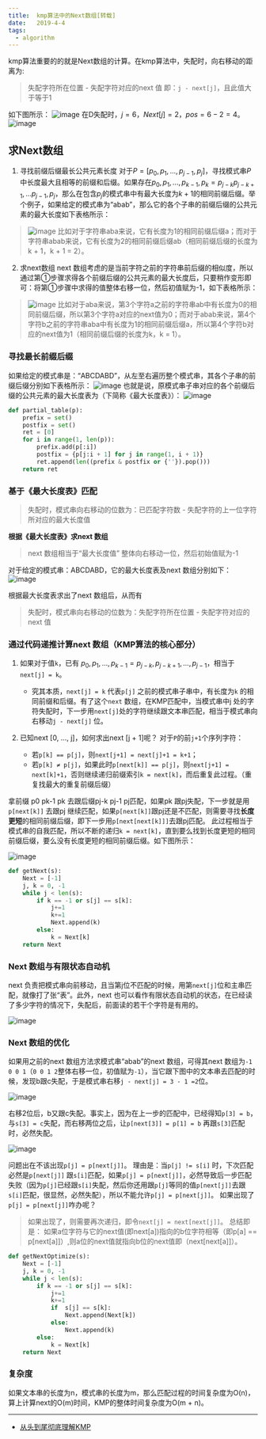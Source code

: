```yaml
---
title:  kmp算法中的Next数组[转载]
date:   2019-4-4
tags: 
  - algorithm
---
```


kmp算法重要的的就是Next数组的计算。在kmp算法中，失配时，向右移动的距离为:
>失配字符所在位置 - 失配字符对应的next 值
即：`j - next[j]`，且此值大于等于1

如下图所示：
![image](https://tuchuang-1259359185.cos.ap-chengdu.myqcloud.com/_asserts/kmp_Next/1.jpg)
在D失配时，$j=6， Next[j]=2， pos = 6-2=4$。
![image](https://tuchuang-1259359185.cos.ap-chengdu.myqcloud.com/_asserts/kmp_Next/2.jpg?raw=true)

## 求Next数组

1. 寻找前缀后缀最长公共元素长度
对于$P = [p_0,p_1,...,p_{j-1},p_j]$，寻找模式串$P$中长度最大且相等的前缀和后缀。如果存在$p_0,p_1,...,p_{k-1},p_k = p_{j-k} p_{j-k+1},...p_{j-1}, p_j$，那么在包含$p_j$的模式串中有最大长度为$k+1$的相同前缀后缀。举个例子，如果给定的模式串为“abab”，那么它的各个子串的前缀后缀的公共元素的最大长度如下表格所示：
>![image](https://tuchuang-1259359185.cos.ap-chengdu.myqcloud.com/_asserts/kmp_Next/3.jpg?raw=true)
比如对于字符串aba来说，它有长度为1的相同前缀后缀a；而对于字符串abab来说，它有长度为2的相同前缀后缀ab（相同前缀后缀的长度为k + 1，k + 1 = 2）。
2. 求next数组
next 数组考虑的是当前字符之前的字符串前后缀的相似度，所以通过第①步骤求得各个前缀后缀的公共元素的最大长度后，只要稍作变形即可：将第①步骤中求得的值整体右移一位，然后初值赋为-1，如下表格所示：
>![image](https://tuchuang-1259359185.cos.ap-chengdu.myqcloud.com/_asserts/kmp_Next/4.jpg?raw=true)
比如对于aba来说，第3个字符a之前的字符串ab中有长度为0的相同前缀后缀，所以第3个字符a对应的next值为0；而对于abab来说，第4个字符b之前的字符串aba中有长度为1的相同前缀后缀a，所以第4个字符b对应的next值为1（相同前缀后缀的长度为k，k = 1）。


### 寻找最长前缀后缀
如果给定的模式串是：“ABCDABD”，从左至右遍历整个模式串，其各个子串的前缀后缀分别如下表格所示：
![image](https://tuchuang-1259359185.cos.ap-chengdu.myqcloud.com/_asserts/kmp_Next/5.jpg?raw=true)
也就是说，原模式串子串对应的各个前缀后缀的公共元素的最大长度表为（下简称《最大长度表》）：
![image](https://tuchuang-1259359185.cos.ap-chengdu.myqcloud.com/_asserts/kmp_Next/6.jpg?raw=true)
```python
def partial_table(p):
    prefix = set()
    postfix = set()
    ret = [0]
    for i in range(1, len(p)):
        prefix.add(p[:i])
        postfix = {p[j:i + 1] for j in range(1, i + 1)}
        ret.append(len((prefix & postfix or {''}).pop()))
    return ret
```

### 基于《最大长度表》匹配
>失配时，模式串向右移动的位数为：已匹配字符数 - 失配字符的上一位字符所对应的最大长度值

**根据《最大长度表》求next 数组**
>next 数组相当于“最大长度值” 整体向右移动一位，然后初始值赋为-1

对于给定的模式串：ABCDABD，它的最大长度表及next 数组分别如下：
![image](https://tuchuang-1259359185.cos.ap-chengdu.myqcloud.com/_asserts/kmp_Next/7.jpg?raw=true)

根据最大长度表求出了next 数组后，从而有 

>失配时，模式串向右移动的位数为：失配字符所在位置 - 失配字符对应的next 值

### 通过代码递推计算next 数组（KMP算法的核心部分）

1. 如果对于值`k`，已有 $p_0,p_1, ..., p_{k-1} = p_{j-k}, p_{j-k+1}, ..., p_{j-1}$，相当于`next[j] = k`。
    - 究其本质，`next[j] = k` 代表`p[j]` 之前的模式串子串中，有长度为`k` 的相同前缀和后缀。有了这个`next` 数组，在KMP匹配中，当模式串中j 处的字符失配时，下一步用`next[j]`处的字符继续跟文本串匹配，相当于模式串向右移动`j - next[j]` 位。

2. 已知next [0, ..., j]，如何求出next [j + 1]呢？
对于`P`的前`j+1`个序列字符：

    - 若`p[k] == p[j]`，则`next[j+1] = next[j]+1 = k+1`；
    - 若`p[k] ≠ p[j]`，如果此时`p[next[k]] == p[j]`，则`next[j+1] = next[k]+1`，否则继续递归前缀索引`k = next[k]`，而后重复此过程。（重复找最大的重复前缀后缀）
   
拿前缀 p0 pk-1 pk 去跟后缀pj-k pj-1 pj匹配，如果pk 跟pj失配，下一步就是用`p[next[k]]` 去跟pj 继续匹配，如果`p[next[k]]`跟pj还是不匹配，则需要寻找**长度更短**的相同前缀后缀，即下一步用`p[next[next[k]]]`去跟pj匹配。
此过程相当于模式串的自我匹配，所以不断的递归`k = next[k]`，直到要么找到长度更短的相同前缀后缀，要么没有长度更短的相同前缀后缀。如下图所示：
    
![image](https://tuchuang-1259359185.cos.ap-chengdu.myqcloud.com/_asserts/kmp_Next/8.jpg?raw=true)    
```python
def getNext(s):
    Next = [-1]
    j, k = 0, -1
    while j < len(s):
        if k == -1 or s[j] == s[k]:
            j+=1
            k+=1
            Next.append(k)
        else:
            k = Next[k]
    return Next
```

### Next 数组与有限状态自动机
next 负责把模式串向前移动，且当第j位不匹配的时候，用第`next[j]`位和主串匹配，就像打了张“表”。此外，next 也可以看作有限状态自动机的状态，在已经读了多少字符的情况下，失配后，前面读的若干个字符是有用的。

![image](https://tuchuang-1259359185.cos.ap-chengdu.myqcloud.com/_asserts/kmp_Next/9.jpg?raw=true)


### Next 数组的优化
 如果用之前的next 数组方法求模式串“abab”的next 数组，可得其next 数组为`-1 0 0 1`（`0 0 1 2`整体右移一位，初值赋为`-1`），当它跟下图中的文本串去匹配的时候，发现b跟c失配，于是模式串右移`j - next[j] = 3 - 1 =2`位。

![image](https://tuchuang-1259359185.cos.ap-chengdu.myqcloud.com/_asserts/kmp_Next/10.jpg?raw=true)


右移2位后，b又跟c失配。事实上，因为在上一步的匹配中，已经得知`p[3] = b`，与`s[3] = c`失配，而右移两位之后，让`p[next[3]] = p[1] = b` 再跟`s[3]`匹配时，必然失配。

![image](https://tuchuang-1259359185.cos.ap-chengdu.myqcloud.com/_asserts/kmp_Next/11.jpg?raw=true)
   

问题出在不该出现`p[j] = p[next[j]]`。
理由是：当`p[j] != s[i]` 时，下次匹配必然是`p[next[j]]` 跟`s[i]`匹配，如果`p[j] = p[next[j]]`，必然导致后一步匹配失败（因为`p[j]`已经跟`s[i]`失配，然后你还用跟`p[j]`等同的值`p[next[j]]`去跟`s[i]`匹配，很显然，必然失配），所以不能允许`p[j] = p[next[j]]`。
如果出现了`p[j] = p[next[j]]`咋办呢？
>如果出现了，则需要再次递归，即令`next[j] = next[next[j]]`。
总结即是：
如果a位字符与它的next值(即next[a])指向的b位字符相等（即p[a] == p[next[a]]）,则a位的next值就指向b位的next值即（next[next[a]]）。

```python
def getNextOptimize(s):
    Next = [-1]
    j, k = 0, -1
    while j < len(s):
        if k == -1 or s[j] == s[k]:
            j+=1
            k+=1
            if  s[j] == s[k]:
                Next.append(Next[k])
            else:
                Next.append(k)
        else:
            k = Next[k]
    return Next
```
### 复杂度
如果文本串的长度为n，模式串的长度为m，那么匹配过程的时间复杂度为O(n)，算上计算next的O(m)时间，KMP的整体时间复杂度为O(m + n)。

---
- [从头到尾彻底理解KMP](https://blog.csdn.net/v_july_v/article/details/7041827)